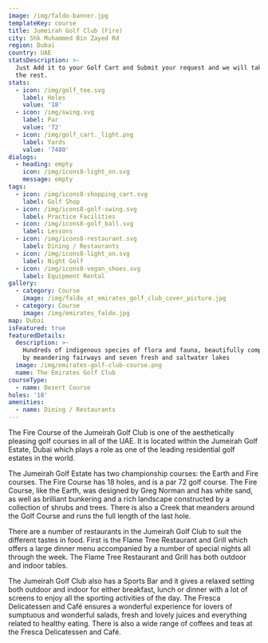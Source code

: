 ```yaml
---
image: /img/faldo-banner.jpg
templateKey: course
title: Jumeirah Golf Club (Fire)
city: Shk Muhammed Bin Zayed Rd
region: Dubai
country: UAE
statsDescription: >-
  Just Add it to your Golf Cart and Submit your request and we will take care of
  the rest.
stats:
  - icon: /img/golf_tee.svg
    label: Holes
    value: '18'
  - icon: /img/swing.svg
    label: Par
    value: '72'
  - icon: /img/golf_cart._light.png
    label: Yards
    value: '7480'
dialogs:
  - heading: empty
    icon: /img/icons8-light_on.svg
    message: empty
tags:
  - icon: /img/icons8-shopping_cart.svg
    label: Golf Shop
  - icon: /img/icons8-golf-swing.svg
    label: Practice Facilities
  - icon: /img/icons8-golf_ball.svg
    label: Lessons
  - icon: /img/icons8-restaurant.svg
    label: Dining / Restaurants    
  - icon: /img/icons8-light_on.svg
    label: Night Golf
  - icon: /img/icons8-vegan_shoes.svg
    label: Equipment Rental
gallery:
  - category: Course
    image: /img/faldo_at_emirates_golf_club_cover_picture.jpg
  - category: Course
    image: /img/emirates_faldo.jpg
map: Dubai
isFeatured: true
featuredDetails:
  description: >-
    Hundreds of indigenous species of flora and fauna, beautifully complemented
    by meandering fairways and seven fresh and saltwater lakes
  image: /img/emirates-golf-club-course.png
  name: The Emirates Golf Club
courseType:
  - name: Desert Course
holes: '18'
amenities:
  - name: Dining / Restaurants
---
```

The Fire Course of the Jumeirah Golf Club is one of the aesthetically pleasing golf courses in all of the UAE. It is located within the Jumeirah Golf Estate, Dubai which plays a role as one of the leading residential golf estates in the world.

The Jumeirah Golf Estate has two championship courses: the Earth and Fire courses. The Fire Course has 18 holes, and is a par 72 golf course. The Fire Course, like the Earth, was designed by Greg Norman and has white sand, as well as brilliant bunkering and a rich landscape constructed by a collection of shrubs and trees. There is also a Creek that meanders around the Golf Course and runs the full length of the last hole.

There are a number of restaurants in the Jumeirah Golf Club to suit the different tastes in food. First is the Flame Tree Restaurant and Grill which offers a large dinner menu accompanied by a number of special nights all through the week. The Flame Tree Restaurant and Grill has both outdoor and indoor tables.

The Jumeirah Golf Club also has a Sports Bar and it gives a relaxed setting both outdoor and indoor for either breakfast, lunch or dinner with a lot of screens to enjoy all the sporting activities of the day. The Fresca Delicatessen and Café ensures a wonderful experience for lovers of sumptuous and wonderful salads, fresh and lovely juices and everything related to healthy eating. There is also a wide range of coffees and teas at the Fresca Delicatessen and Café.